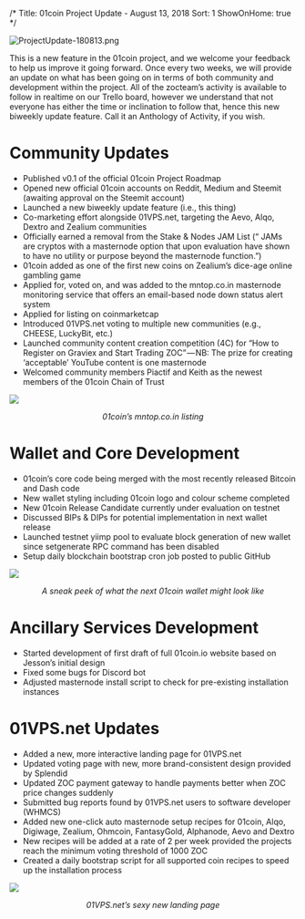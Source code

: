 /*
Title: 01coin Project Update - August 13, 2018
Sort: 1
ShowOnHome: true
*/

![ProjectUpdate-180813.png](https://cdn.steemitimages.com/DQmYkHUfRhZhbcn9AexTQv2eXnByyEnX4xLDE3iAq3A5nej/ProjectUpdate-180813.png)

This is a new feature in the 01coin project, and we welcome your feedback to help us improve it going forward. Once every two weeks, we will provide an update on what has been going on in terms of both community and development within the project. All of the zocteam’s activity is available to follow in realtime on our Trello board, however we understand that not everyone has either the time or inclination to follow that, hence this new biweekly update feature. Call it an Anthology of Activity, if you wish.

# Community Updates

- Published v0.1 of the official 01coin Project Roadmap
- Opened new official 01coin accounts on Reddit, Medium and Steemit (awaiting approval on the Steemit account)
- Launched a new biweekly update feature (i.e., this thing)
- Co-marketing effort alongside 01VPS.net, targeting the Aevo, Alqo, Dextro and Zealium communities
- Officially earned a removal from the Stake & Nodes JAM List (“ JAMs are cryptos with a masternode option that upon evaluation have shown to have no utility or purpose beyond the masternode function.”)
- 01coin added as one of the first new coins on Zealium’s dice-age online gambling game
- Applied for, voted on, and was added to the mntop.co.in masternode monitoring service that offers an email-based node down status alert system
- Applied for listing on coinmarketcap
- Introduced 01VPS.net voting to multiple new communities (e.g., CHEESE, LuckyBit, etc.)
- Launched community content creation competition (4C) for “How to Register on Graviex and Start Trading ZOC” — NB: The prize for creating ‘acceptable’ YouTube content is one masternode
- Welcomed community members Piactif and Keith as the newest members of the 01coin Chain of Trust

![](https://cdn.steemitimages.com/DQmTzfy42h2P5paEboVzHbK8RN9uUVnLT9ZBvwm26PwGv8k/image.png)
*<p style="text-align: center;">01coin’s mntop.co.in listing</p>*

# Wallet and Core Development

- 01coin’s core code being merged with the most recently released Bitcoin and Dash code
- New wallet styling including 01coin logo and colour scheme completed
- New 01coin Release Candidate currently under evaluation on testnet
- Discussed BIPs & DIPs for potential implementation in next wallet release
- Launched testnet yiimp pool to evaluate block generation of new wallet since setgenerate RPC command has been disabled
- Setup daily blockchain bootstrap cron job posted to public GitHub

![](https://cdn.steemitimages.com/DQmQ2jG1Mfondz2jxSxBJLFnmaYfxF7vhYbLxiMtA1Q6iwv/image.png)
*<p style="text-align: center;">A sneak peek of what the next 01coin wallet might look like</p>*

# Ancillary Services Development

- Started development of first draft of full 01coin.io website based on Jesson’s initial design
- Fixed some bugs for Discord bot
- Adjusted masternode install script to check for pre-existing installation instances

# 01VPS.net Updates

- Added a new, more interactive landing page for 01VPS.net
- Updated voting page with new, more brand-consistent design provided by Splendid
- Updated ZOC payment gateway to handle payments better when ZOC price changes suddenly
- Submitted bug reports found by 01VPS.net users to software developer (WHMCS)
- Added new one-click auto masternode setup recipes for 01coin, Alqo, Digiwage, Zealium, Ohmcoin, FantasyGold, Alphanode, Aevo and Dextro
- New recipes will be added at a rate of 2 per week provided the projects reach the minimum voting threshold of 1000 ZOC
- Created a daily bootstrap script for all supported coin recipes to speed up the installation process

![](https://cdn.steemitimages.com/DQmRa7SW2mzeW6pPF6YXuUoP51Gt9q9ePNjq2FcJJw7RKRm/image.png)
*<p style="text-align: center;">01VPS.net’s sexy new landing page</p>*
